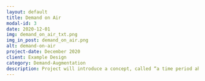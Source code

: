```yaml
---
layout: default
title: Demand on Air
modal-id: 3
date: 2020-12-01
img: demand_on_air_txt.png
img_in_post: demand_on_air.png
alt: demand-on-air
project-date: December 2020
client: Example Design
category: Demand-Augmentation
description: Project will introduce a concept, called “a time period ahead”, aka. "demand-on-air", to be able to spread the gathering of "organic", semi-promising demands in time (even years, for regular/on-site art events), and already started on experimenting and implementing an efficiently transparent and anonymous framework.
---
```

